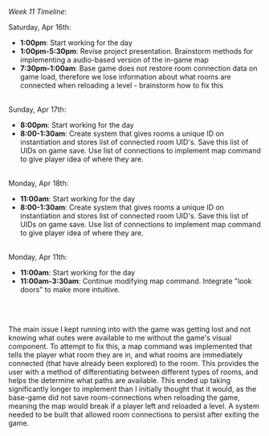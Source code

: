 <i>Week 11 Timeline</i>: 
<br>

Saturday, Apr 16th: 
<ul>
  <li><b>1:00pm</b>: Start working for the day</li>
  <li><b>1:00pm-5:30pm</b>: Revise project presentation. Brainstorm methods for implementing a audio-based version of the in-game map</li>
 <li><b>7:30pm-1:00am</b>: Base game does not restore room connection data on game load, therefore we lose information about what rooms are connected when reloading a level - brainstorm how to fix this</li>
 
</ul>
<br>
Sunday, Apr 17th: 
<ul>
  <li><b>8:00pm</b>: Start working for the day</li>
  <li><b>8:00-1:30am</b>: Create system that gives rooms a unique ID on instantiation and stores list of connected room UID's. Save this list of UIDs on game save. Use list of connections to implement map command to give player idea of where they are.</li>
</ul>
<br>
Monday, Apr 18th: 
<ul>
  <li><b>11:00am</b>: Start working for the day</li>
   <li><b>8:00-1:30am</b>: Create system that gives rooms a unique ID on instantiation and stores list of connected room UID's. Save this list of UIDs on game save. Use list of connections to implement map command to give player idea of where they are.</li>

</ul>
<br>
Monday, Apr 11th: 
<ul>
  <li><b>11:00am</b>: Start working for the day</li>
  <li><b>11:00am-3:30am</b>: Continue modifying map command. Integrate "look doors" to make more intuitive.</li>

 </ul>

 <br>
 <br>
 
 <p> The main issue I kept running into with the game was getting lost and not knowing what outes were available to me without the game's visual component. To attempt to fix this, a map command was implemented that tells the player what room they are in, and what rooms are immediately connected (that have already been explored) to the room. This provides the user with a method of differentiating between different types of rooms, and helps the determine what paths are available. This ended up taking significantly longer to implement than I initially thought that it would, as the base-game did not save room-connections when reloading the game, meaning the map would break if a player left and reloaded a level. A system needed to be built that allowed room connections to persist after exiting the game. </p>
 
